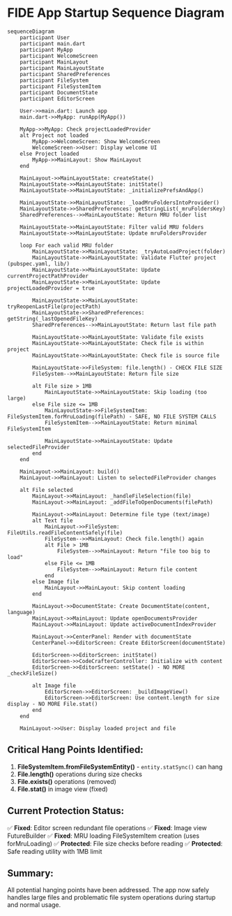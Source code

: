 # FIDE App Startup Sequence Diagram

```mermaid
sequenceDiagram
    participant User
    participant main.dart
    participant MyApp
    participant WelcomeScreen
    participant MainLayout
    participant MainLayoutState
    participant SharedPreferences
    participant FileSystem
    participant FileSystemItem
    participant DocumentState
    participant EditorScreen

    User->>main.dart: Launch app
    main.dart->>MyApp: runApp(MyApp())

    MyApp->>MyApp: Check projectLoadedProvider
    alt Project not loaded
        MyApp->>WelcomeScreen: Show WelcomeScreen
        WelcomeScreen->>User: Display welcome UI
    else Project loaded
        MyApp->>MainLayout: Show MainLayout
    end

    MainLayout->>MainLayoutState: createState()
    MainLayoutState->>MainLayoutState: initState()
    MainLayoutState->>MainLayoutState: _initializePrefsAndApp()

    MainLayoutState->>MainLayoutState: _loadMruFoldersIntoProvider()
    MainLayoutState->>SharedPreferences: getStringList(_mruFoldersKey)
    SharedPreferences-->>MainLayoutState: Return MRU folder list

    MainLayoutState->>MainLayoutState: Filter valid MRU folders
    MainLayoutState->>MainLayoutState: Update mruFoldersProvider

    loop For each valid MRU folder
        MainLayoutState->>MainLayoutState: _tryAutoLoadProject(folder)
        MainLayoutState->>MainLayoutState: Validate Flutter project (pubspec.yaml, lib/)
        MainLayoutState->>MainLayoutState: Update currentProjectPathProvider
        MainLayoutState->>MainLayoutState: Update projectLoadedProvider = true

        MainLayoutState->>MainLayoutState: tryReopenLastFile(projectPath)
        MainLayoutState->>SharedPreferences: getString(_lastOpenedFileKey)
        SharedPreferences-->>MainLayoutState: Return last file path

        MainLayoutState->>MainLayoutState: Validate file exists
        MainLayoutState->>MainLayoutState: Check file is within project
        MainLayoutState->>MainLayoutState: Check file is source file

        MainLayoutState->>FileSystem: file.length() - CHECK FILE SIZE
        FileSystem-->>MainLayoutState: Return file size

        alt File size > 1MB
            MainLayoutState->>MainLayoutState: Skip loading (too large)
        else File size <= 1MB
            MainLayoutState->>FileSystemItem: FileSystemItem.forMruLoading(filePath) - SAFE, NO FILE SYSTEM CALLS
            FileSystemItem-->>MainLayoutState: Return minimal FileSystemItem

            MainLayoutState->>MainLayoutState: Update selectedFileProvider
        end
    end

    MainLayout->>MainLayout: build()
    MainLayout->>MainLayout: Listen to selectedFileProvider changes

    alt File selected
        MainLayout->>MainLayout: _handleFileSelection(file)
        MainLayout->>MainLayout: _addFileToOpenDocuments(filePath)

        MainLayout->>MainLayout: Determine file type (text/image)
        alt Text file
            MainLayout->>FileSystem: FileUtils.readFileContentSafely(file)
            FileSystem-->>MainLayout: Check file.length() again
            alt File > 1MB
                FileSystem-->>MainLayout: Return "file too big to load"
            else File <= 1MB
                FileSystem-->>MainLayout: Return file content
            end
        else Image file
            MainLayout->>MainLayout: Skip content loading
        end

        MainLayout->>DocumentState: Create DocumentState(content, language)
        MainLayout->>MainLayout: Update openDocumentsProvider
        MainLayout->>MainLayout: Update activeDocumentIndexProvider

        MainLayout->>CenterPanel: Render with documentState
        CenterPanel->>EditorScreen: Create EditorScreen(documentState)

        EditorScreen->>EditorScreen: initState()
        EditorScreen->>CodeCrafterController: Initialize with content
        EditorScreen->>EditorScreen: setState() - NO MORE _checkFileSize()

        alt Image file
            EditorScreen->>EditorScreen: _buildImageView()
            EditorScreen->>EditorScreen: Use content.length for size display - NO MORE File.stat()
        end
    end

    MainLayout->>User: Display loaded project and file
```

## Critical Hang Points Identified:

1. **FileSystemItem.fromFileSystemEntity()** - `entity.statSync()` can hang
2. **File.length()** operations during size checks
3. **File.exists()** operations (removed)
4. **File.stat()** in image view (fixed)

## Current Protection Status:

✅ **Fixed**: Editor screen redundant file operations
✅ **Fixed**: Image view FutureBuilder<FileStat>
✅ **Fixed**: MRU loading FileSystemItem creation (uses forMruLoading)
✅ **Protected**: File size checks before reading
✅ **Protected**: Safe reading utility with 1MB limit

## Summary:

All potential hanging points have been addressed. The app now safely handles large files and problematic file system operations during startup and normal usage.
